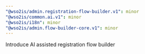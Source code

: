 ```yaml
---
"@wso2is/admin.registration-flow-builder.v1": minor
"@wso2is/common.ai.v1": minor
"@wso2is/i18n": minor
"@wso2is/admin.flow-builder-core.v1": minor
---
```


Introduce AI assisted registration flow builder
